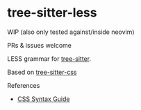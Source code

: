 tree-sitter-less
===============

WIP (also only tested against/inside neovim)

PRs & issues welcome

LESS grammar for [tree-sitter](https://github.com/tree-sitter/tree-sitter).

Based on [tree-sitter-css](https://github.com/tree-sitter/tree-sitter-css)

References

* [CSS Syntax Guide](https://developer.mozilla.org/en-US/docs/Web/CSS/Syntax)
